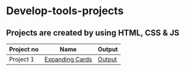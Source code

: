 # Develop-tools-projects


## Projects are created by using HTML, CSS & JS 
| Project no  | Name | Output |
| ------------- | ------------- | ------------- |
| Project 1  | [Expanding Cards](https://github.com/Suppiriya/Develop-tools-projects/tree/main/Expanding-cards) | [Output](https://www.youtube.com/watch?v=hjpS6847UiU) |

